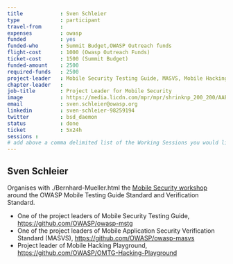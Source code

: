 ```yaml
---
title            : Sven Schleier
type             : participant
travel-from      :
expenses         : owasp
funded           : yes
funded-who       : Summit Budget,OWASP Outreach funds
flight-cost      : 1000 (Owasp Outreach Funds)
ticket-cost      : 1500 (Summit Budget)
funded-amount    : 2500
required-funds   : 2500
project-leader   : Mobile Security Testing Guide, MASVS, Mobile Hacking Playground
chapter-leader   :
job-title        : Project Leader for Mobile Security
image            : https://media.licdn.com/mpr/mpr/shrinknp_200_200/AAEAAQAAAAAAAAsFAAAAJGRkYzMyOWFhLTgyNTctNGZmNC1iZDU3LWY5YzMwZTIzZDZkOA.jpg
email            : sven.schleier@owasp.org
linkedin         : sven-schleier-98259194
twitter          : bsd_daemon
status           : done
ticket           : 5x24h
sessions :
# add above a comma delimited list of the Working Sessions you would like to attend (use the session's title)
---
```


## Sven Schleier

Organises with ./Bernhard-Mueller.html the [Mobile Security workshop](http://owaspsummit.org/Working-Sessions/Mobile-Security/) around the OWASP Mobile Testing Guide Standard and Verification Standard. 

* One of the project leaders of Mobile Security Testing Guide, https://github.com/OWASP/owasp-mstg
* One of the project leaders of Mobile Application Security Verification Standard (MASVS), https://github.com/OWASP/owasp-masvs
* Project leader of Mobile Hacking Playground, https://github.com/OWASP/OMTG-Hacking-Playground
